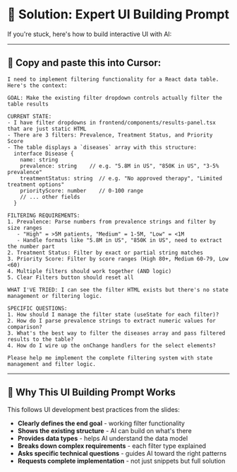 # 🎨 Solution: Expert UI Building Prompt

If you're stuck, here's how to build interactive UI with AI:

---

## 🤖 Copy and paste this into Cursor:

```
I need to implement filtering functionality for a React data table. Here's the context:

GOAL: Make the existing filter dropdown controls actually filter the table results

CURRENT STATE:
- I have filter dropdowns in frontend/components/results-panel.tsx that are just static HTML
- There are 3 filters: Prevalence, Treatment Status, and Priority Score
- The table displays a `diseases` array with this structure:
  interface Disease {
    name: string
    prevalence: string    // e.g. "5.8M in US", "850K in US", "3-5% prevalence"
    treatmentStatus: string  // e.g. "No approved therapy", "Limited treatment options" 
    priorityScore: number    // 0-100 range
    // ... other fields
  }

FILTERING REQUIREMENTS:
1. Prevalence: Parse numbers from prevalence strings and filter by size ranges
   - "High" = >5M patients, "Medium" = 1-5M, "Low" = <1M
   - Handle formats like "5.8M in US", "850K in US", need to extract the number part
2. Treatment Status: Filter by exact or partial string matches
3. Priority Score: Filter by score ranges (High 80+, Medium 60-79, Low <60)
4. Multiple filters should work together (AND logic)
5. Clear Filters button should reset all

WHAT I'VE TRIED: I can see the filter HTML exists but there's no state management or filtering logic.

SPECIFIC QUESTIONS:
1. How should I manage the filter state (useState for each filter)?
2. How do I parse prevalence strings to extract numeric values for comparison?
3. What's the best way to filter the diseases array and pass filtered results to the table?
4. How do I wire up the onChange handlers for the select elements?

Please help me implement the complete filtering system with state management and filter logic.
```

---

## 🧠 Why This UI Building Prompt Works

This follows UI development best practices from the slides:

- **Clearly defines the end goal** - working filter functionality
- **Shows the existing structure** - AI can build on what's there
- **Provides data types** - helps AI understand the data model
- **Breaks down complex requirements** - each filter type explained
- **Asks specific technical questions** - guides AI toward the right patterns
- **Requests complete implementation** - not just snippets but full solution 